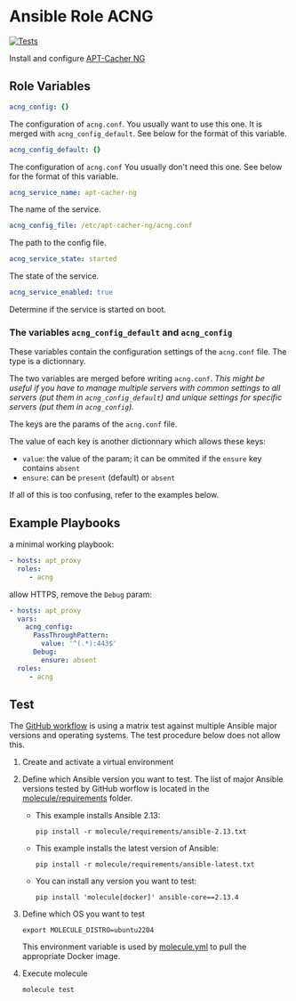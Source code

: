 # Ansible Role ACNG
[![Tests](https://github.com/samk/ansible-role-acng/workflows/Test/badge.svg)](https://github.com/samk/ansible-role-acng/actions)

Install and configure [APT-Cacher NG](https://www.unix-ag.uni-kl.de/~bloch/acng/)

## Role Variables

```yaml
acng_config: {}
```
The configuration of `acng.conf`.
You usually want to use this one.
It is merged with `acng_config_default`.
See below for the format of this variable.

```yaml
acng_config_default: {}
```
The configuration of `acng.conf`
You usually don't need this one.
See below for the format of this variable.

```yaml
acng_service_name: apt-cacher-ng
```
The name of the service.

```yaml
acng_config_file: /etc/apt-cacher-ng/acng.conf
```
The path to the config file.

```yaml
acng_service_state: started
```
The state of the service.

```yaml
acng_service_enabled: true
```
Determine if the service is started on boot.

### The variables `acng_config_default` and `acng_config`

These variables contain the configuration settings of the `acng.conf` file.
The type is a dictionnary.

The two variables are merged before writing `acng.conf`.
*This might be useful if you have to manage multiple servers with
common settings to all servers (put them in `acng_config_default`)
and unique settings for specific servers (put them in `acng_config`).*

The keys are the params of the `acng.conf` file.

The value of each key is another dictionnary which allows these keys:

* `value`: the value of the param; it can be ommited if the `ensure` key contains `absent`
* `ensure`: can be `present` (default)  or `absent`

If all of this is too confusing, refer to the examples below.

## Example Playbooks

a minimal working playbook:

```yaml
- hosts: apt_proxy
  roles:
     - acng
```

allow HTTPS, remove the `Debug` param:

```yaml
- hosts: apt_proxy
  vars:
    acng_config:
      PassThroughPattern:
        value: '^(.*):443$'
      Debug:
        ensure: absent
  roles:
     - acng
```

## Test

The [GitHub workflow](.github/workflows/ansible.yml) is using a matrix test against multiple
Ansible major versions and operating systems.
The test procedure below does not allow this.

1. Create and activate a virtual environment

1. Define which Ansible version you want to test.
   The list of major Ansible versions tested by GitHub worflow is located in the
   [molecule/requirements](molecule/requirements) folder.
   * This example installs Ansible 2.13:

        ```shell
        pip install -r molecule/requirements/ansible-2.13.txt
        ```

   * This example installs the latest version of Ansible:

        ```shell
        pip install -r molecule/requirements/ansible-latest.txt
        ```

   * You can install any version you want to test:

        ```shell
        pip install 'molecule[docker]' ansible-core==2.13.4
        ```

1. Define which OS you want to test

    ```shell
    export MOLECULE_DISTRO=ubuntu2204
    ```

   This environment variable is used by [molecule.yml](molecule/default/molecule.yml) to pull the
   appropriate Docker image.

1. Execute molecule

    ```shell
    molecule test
    ```
